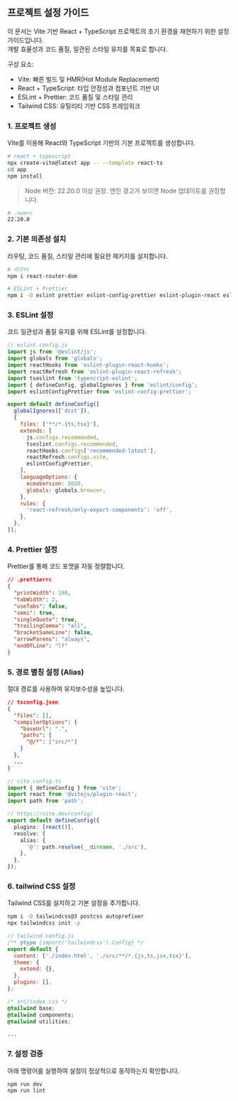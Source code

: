 ## 프로젝트 설정 가이드

이 문서는 Vite 기반 React + TypeScript 프로젝트의 초기 환경을 재현하기 위한 설정 가이드입니다.  
개발 효율성과 코드 품질, 일관된 스타일 유지를 목표로 합니다.

구성 요소:

- Vite: 빠른 빌드 및 HMR(Hot Module Replacement)
- React + TypeScript: 타입 안정성과 컴포넌트 기반 UI
- ESLint + Prettier: 코드 품질 및 스타일 관리
- Tailwind CSS: 유틸리티 기반 CSS 프레임워크

### 1. 프로젝트 생성

Vite를 이용해 React와 TypeScript 기반의 기본 프로젝트를 생성합니다.

```bash
# react + typescript
npx create-vite@latest app -- --template react-ts
cd app
npm install
```

> Node 버전: 22.20.0 이상 권장. 엔진 경고가 보이면 Node 업데이트를 권장합니다.

```bash
# .nvmrc
22.20.0
```

### 2. 기본 의존성 설치

라우팅, 코드 품질, 스타일 관리에 필요한 패키지를 설치합니다.

```bash
# 라우터
npm i react-router-dom

# ESLint + Prettier
npm i -D eslint prettier eslint-config-prettier eslint-plugin-react eslint-plugin-react-hooks @typescript-eslint/eslint-plugin @typescript-eslint/parser
```

### 3. ESLint 설정

코드 일관성과 품질 유지를 위해 ESLint를 설정합니다.

```js
// eslint.config.js
import js from '@eslint/js';
import globals from 'globals';
import reactHooks from 'eslint-plugin-react-hooks';
import reactRefresh from 'eslint-plugin-react-refresh';
import tseslint from 'typescript-eslint';
import { defineConfig, globalIgnores } from 'eslint/config';
import eslintConfigPrettier from 'eslint-config-prettier';

export default defineConfig([
  globalIgnores(['dist']),
  {
    files: ['**/*.{ts,tsx}'],
    extends: [
      js.configs.recommended,
      tseslint.configs.recommended,
      reactHooks.configs['recommended-latest'],
      reactRefresh.configs.vite,
      eslintConfigPrettier,
    ],
    languageOptions: {
      ecmaVersion: 2020,
      globals: globals.browser,
    },
    rules: {
      'react-refresh/only-export-components': 'off',
    },
  },
]);
```

### 4. Prettier 설정

Prettier를 통해 코드 포맷을 자동 정렬합니다.

```json
// .prettierrc
{
  "printWidth": 100,
  "tabWidth": 2,
  "useTabs": false,
  "semi": true,
  "singleQuote": true,
  "trailingComma": "all",
  "bracketSameLine": false,
  "arrowParens": "always",
  "endOfLine": "lf"
}
```

### 5. 경로 별칭 설정 (Alias)

절대 경로를 사용하여 유지보수성을 높입니다.

```json
// tsconfig.json
{
  "files": [],
  "compilerOptions": {
    "baseUrl": ".",
    "paths": {
      "@/*": ["src/*"]
    }
  },
  ...
}
```

```typescript
// vite.config.ts
import { defineConfig } from 'vite';
import react from '@vitejs/plugin-react';
import path from 'path';

// https://vite.dev/config/
export default defineConfig({
  plugins: [react()],
  resolve: {
    alias: {
      '@': path.resolve(__dirname, './src'),
    },
  },
});
```

### 6. tailwind CSS 설정

Tailwind CSS를 설치하고 기본 설정을 추가합니다.

```bash
npm i -D tailwindcss@3 postcss autoprefixer
npx tailwindcss init -p
```

```js
// tailwind.config.js
/** @type {import('tailwindcss').Config} */
export default {
  content: ['./index.html', './src/**/*.{js,ts,jsx,tsx}'],
  theme: {
    extend: {},
  },
  plugins: [],
};
```

```css
/* src/index.css */
@tailwind base;
@tailwind components;
@tailwind utilities;

...
```

### 7. 설정 검증

아래 명령어를 실행하여 설정이 정상적으로 동작하는지 확인합니다.

```
npm run dev
npm run lint
```

<!-- ### N. 상태 관리 라이브러리 -->
